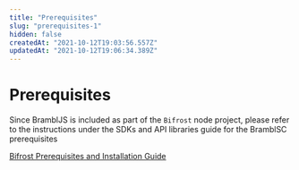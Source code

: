 ```yaml
---
title: "Prerequisites"
slug: "prerequisites-1"
hidden: false
createdAt: "2021-10-12T19:03:56.557Z"
updatedAt: "2021-10-12T19:06:34.389Z"
---
```

# Prerequisites

Since BramblJS is included as part of the `Bifrost` node project, please refer to the instructions under the SDKs and API libraries guide for the BramblSC prerequisites

[Bifrost Prerequisites and Installation Guide](doc:installing-bifrost)
